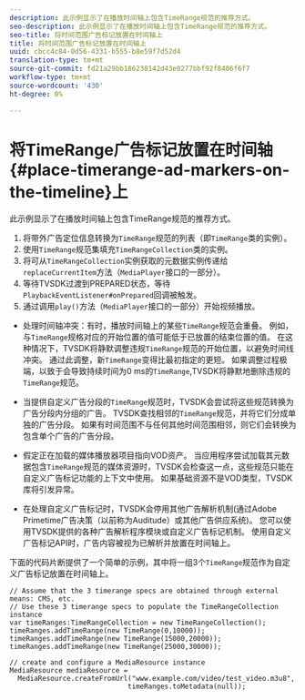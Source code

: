 ```yaml
---
description: 此示例显示了在播放时间轴上包含TimeRange规范的推荐方式。
seo-description: 此示例显示了在播放时间轴上包含TimeRange规范的推荐方式。
seo-title: 将时间范围广告标记放置在时间轴上
title: 将时间范围广告标记放置在时间轴上
uuid: cbcc4c84-0d56-4331-b555-b8e59f7d52d4
translation-type: tm+mt
source-git-commit: fd21a29bb186238142d43e0277bbf92f8406f6f7
workflow-type: tm+mt
source-wordcount: '430'
ht-degree: 0%

---
```



# 将TimeRange广告标记放置在时间轴{#place-timerange-ad-markers-on-the-timeline}上

此示例显示了在播放时间轴上包含TimeRange规范的推荐方式。

1. 将带外广告定位信息转换为`TimeRange`规范的列表（即`TimeRange`类的实例）。
1. 使用`TimeRange`规范集填充`TimeRangeCollection`类的实例。
1. 将可从`TimeRangeCollection`实例获取的元数据实例传递给`replaceCurrentItem`方法（`MediaPlayer`接口的一部分）。
1. 等待TVSDK过渡到PREPARED状态，等待`PlaybackEventListener#onPrepared`回调被触发。
1. 通过调用`play()`方法（`MediaPlayer`接口的一部分）开始视频播放。

* 处理时间轴冲突：有时，播放时间轴上的某些`TimeRange`规范会重叠。 例如，与`TimeRange`规格对应的开始位置的值可能低于已放置的结束位置的值。 在这种情况下，TVSDK将静默调整违规`TimeRange`规范的开始位置，以避免时间线冲突。 通过此调整，新`TimeRange`变得比最初指定的更短。 如果调整过程极端，以致于会导致持续时间为0 ms的`TimeRange`,TVSDK将静默地删除违规的`TimeRange`规范。

* 当提供自定义广告分段的`TimeRange`规范时，TVSDK会尝试将这些规范转换为广告分段内分组的广告。 TVSDK查找相邻的`TimeRange`规范，并将它们分成单独的广告分段。 如果有时间范围不与任何其他时间范围相邻，则它们会转换为包含单个广告的广告分段。

* 假定正在加载的媒体播放器项目指向VOD资产。 当应用程序尝试加载其元数据包含`TimeRange`规范的媒体资源时，TVSDK会检查这一点，这些规范只能在自定义广告标记功能的上下文中使用。 如果基础资源不是VOD类型，TVSDK库将引发异常。

* 在处理自定义广告标记时，TVSDK会停用其他广告解析机制(通过Adobe Primetime广告决策（以前称为Auditude）或其他广告供应系统)。 您可以使用TVSDK提供的各种广告解析程序模块或自定义广告标记机制。 使用自定义广告标记API时，广告内容被视为已解析并放置在时间轴上。

<!--<a id="example_639BD1B66CE74F3DB65ED06CAD23EB09"></a>-->

下面的代码片断提供了一个简单的示例，其中将一组3个`TimeRange`规范作为自定义广告标记放置在时间轴上。

```
// Assume that the 3 timerange specs are obtained through external means: CMS, etc. 
// Use these 3 timerange specs to populate the TimeRangeCollection instance 
var timeRanges:TimeRangeCollection = new TimeRangeCollection(); 
timeRanges.addTimeRange(new TimeRange(0,10000)); 
timeRanges.addTimeRange(new TimeRange(15000,20000)); 
timeRanges.addTimeRange(new TimeRange(25000,30000)); 
  
// create and configure a MediaResource instance 
MediaResource mediaResource =  
  MediaResource.createFromUrl("www.example.com/video/test_video.m3u8",  
                             timeRanges.toMetadata(null));
```
